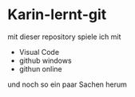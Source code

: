 # Karin-lernt-git


mit dieser repository spiele ich mit 
- Visual Code
- github windows
- githun online

und noch so ein paar Sachen herum


 
